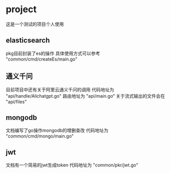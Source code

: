 # project
这是一个测试的项目个人使用

## elasticsearch
pkg目前封装了es的操作
具体使用方式可以参考 "common/cmd/createEs/main.go"

## 通义千问
目前项目中还有关于阿里云通义千问的调用
代码地址为 "api/handle/Alichatgpt.go"
路由地址为 "api/main.go“
关于流式输出的文件会在 "api/files" 

## mongodb
文档编写了go操作mongodb的增删查改
代码地址为 "common/cmd/mongo/main.go"

## jwt
文档有一个简易的jwt生成token
代码地址为 "common/pkr/jwt.go"